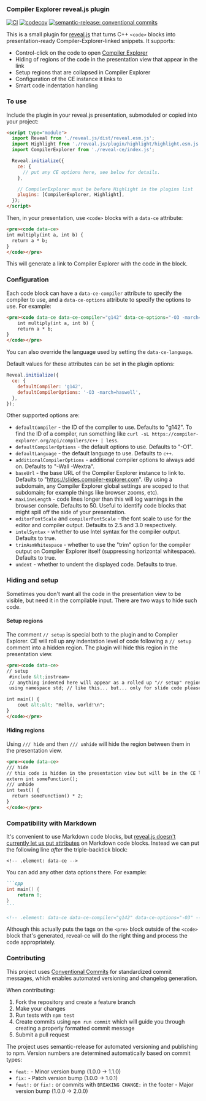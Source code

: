 ### Compiler Explorer reveal.js plugin

[![CI](https://github.com/mattgodbolt/reveal-ce/actions/workflows/ci.yml/badge.svg)](https://github.com/mattgodbolt/reveal-ce/actions/workflows/ci.yml)
[![codecov](https://codecov.io/gh/mattgodbolt/reveal-ce/branch/main/graph/badge.svg)](https://codecov.io/gh/mattgodbolt/reveal-ce)
[![semantic-release: conventional commits](https://img.shields.io/badge/semantic--release-conventional_commits-e10079?logo=semantic-release)](https://github.com/semantic-release/semantic-release)

This is a small plugin for [reveal.js](https://revealjs.com/) that turns C++ `<code>` blocks into presentation-ready
Compiler-Explorer-linked snippets. It supports:

- Control-click on the code to open [Compiler Explorer](https://compiler-explorer.com)
- Hiding of regions of the code in the presentation view that appear in the link
- Setup regions that are collapsed in Compiler Explorer
- Configuration of the CE instance it links to
- Smart code indentation handling

### To use

Include the plugin in your reveal.js presentation, submoduled or copied into your project:

```html
<script type="module">
  import Reveal from './reveal.js/dist/reveal.esm.js';
  import Highlight from './reveal.js/plugin/highlight/highlight.esm.js';
  import CompilerExplorer from './reveal-ce/index.js';

  Reveal.initialize({
    ce: {
      // put any CE options here, see below for details.
    },

    // CompilerExplorer must be before Highlight in the plugins list
    plugins: [CompilerExplorer, Highlight],
  });
</script>
```

Then, in your presentation, use `<code>` blocks with a `data-ce` attribute:

```html
<pre><code data-ce>
int multiply(int a, int b) {
  return a * b;
}
</code></pre>
```

This will generate a link to Compiler Explorer with the code in the block.

### Configuration

Each code block can have a `data-ce-compiler` attribute to specify the compiler to use, and a `data-ce-options`
attribute to specify the options to use. For example:

```html
<pre><code data-ce data-ce-compiler="g142" data-ce-options="-O3 -march=haswell">
    int multiply(int a, int b) {
    return a * b;
}
</code></pre>
```

You can also override the language used by setting the `data-ce-language`.

Default values for these attributes can be set in the plugin options:

```javascript
Reveal.initialize({
  ce: {
    defaultCompiler: 'g142',
    defaultCompilerOptions: '-O3 -march=haswell',
  },
});
```

Other supported options are:

- `defaultCompiler` - the ID of the compiler to use. Defaults to "g142". To find the ID of a compiler, run something
  like `curl -sL https://compiler-explorer.org/api/compilers/c++ | less`.
- `defaultCompilerOptions` - the default options to use. Defaults to "-O1".
- `defaultLanguage` - the default language to use. Defaults to `c++`.
- `additionalCompilerOptions` - additional compiler options to always add on. Defaults to "-Wall -Wextra".
- `baseUrl` - the base URL of the Compiler Explorer instance to link to. Defaults to
  "https://slides.compiler-explorer.com". (By using a subdomain, any Compiler Explorer global settings are scoped to
  that subdomain; for example things like browser zooms, etc).
- `maxLineLength` - code lines longer than this will log warnings in the browser console. Defaults to 50. Useful to
  identify code blocks that might spill off the side of your presentation.
- `editorFontScale` and `compilerFontScale` - the font scale to use for the editor and compiler output. Defaults to 2.5
  and 3.0 respectively.
- `intelSyntax` - whether to use Intel syntax for the compiler output. Defaults to true.
- `trimAsmWhitespace` - whether to use the "trim" option for the compiler output on Compiler Explorer itself
  (suppressing horizontal whitespace). Defaults to true.
- `undent` - whether to undent the displayed code. Defaults to true.

### Hiding and setup

Sometimes you don't want all the code in the presentation view to be visible, but need it in the compilable input. There
are two ways to hide such code.

#### Setup regions

The comment `// setup` is special both to the plugin and to Compiler Explorer. CE will roll up any indentation level of
code following a `// setup` comment into a hidden region. The plugin will hide this region in the presentation view.

```html
<pre><code data-ce>
// setup
 #include &lt;iostream>
 // anything indented here will appear as a rolled up "// setup" region in CE
 using namespace std; // like this... but... only for slide code please

int main() {
    cout &lt;&lt; "Hello, world!\n";
}
</code></pre>
```

#### Hiding regions

Using `/// hide` and then `/// unhide` will hide the region between them in the presentation view.

```html
<pre><code data-ce>
/// hide
// this code is hidden in the presentation view but will be in the CE link.
extern int someFunction();
/// unhide
int test() {
  return someFunction() * 2;
}
</code></pre>
```

### Compatibility with Markdown

It's convenient to use Markdown code blocks, but
[reveal.js doesn't currently let us put attributes](https://github.com/hakimel/reveal.js/issues/3642) on Markdown code
blocks. Instead we can put the following line _after_ the triple-backtick block:

```
<!-- .element: data-ce -->
```

You can add any other data options there. For example:

````markdown
```cpp
int main() {
    return 0;
}
```

<!-- .element: data-ce data-ce-compiler="g142" data-ce-options="-O3" -->
````

Although this actually puts the tags on the `<pre>` block outside of the `<code>` block that's generated, reveal-ce will
do the right thing and process the code appropriately.

### Contributing

This project uses [Conventional Commits](https://www.conventionalcommits.org/) for standardized commit messages, which enables automated versioning and changelog generation.

When contributing:
1. Fork the repository and create a feature branch
2. Make your changes
3. Run tests with `npm test`
4. Create commits using `npm run commit` which will guide you through creating a properly formatted commit message
5. Submit a pull request

The project uses semantic-release for automated versioning and publishing to npm. Version numbers are determined automatically based on commit types:
- `feat:` - Minor version bump (1.0.0 → 1.1.0)
- `fix:` - Patch version bump (1.0.0 → 1.0.1)
- `feat!:` or `fix!:` or commits with `BREAKING CHANGE:` in the footer - Major version bump (1.0.0 → 2.0.0)
